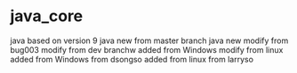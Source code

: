 # java_core
java based on version 9
java new from master branch
java new
modify from bug003
modify from dev branchw
added from Windows
modify from linux
added from Windows from dsongso
added from linux from larryso
